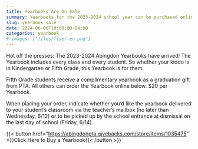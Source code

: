 ```yaml
--- 
title: Yearbooks Are On Sale
summary: Yearbooks for the 2023-2024 school year can be purchased online.
slug: yearbook sale
date: 2024-06-06T19:00:00-04:00
categories: yearbook
# images: ["files/flyer-en.png"]
---
```


Hot off the presses: The 2023-2024 Abingdon Yearbooks have arrived! The Yearbook includes every class and every student. So whether your kiddo is in Kindergarten or Fifth Grade, this Yearbook is for them.

Fifth Grade students receive a complimentary yearbook as a graduation gift from PTA. All others can order the Yearbook online below. $20 per Yearbook.

When placing your order, indicate whether you’d like the yearbook delivered to your student’s classroom via the teacher’s mailbox (no later than Wednesday, 6/12) or to be picked up by the school entrance at dismissal on the last day of school (Friday, 6/14).

{{< button href="https://abingdonpta.givebacks.com/store/items/1035475" >}}Click Here to Buy a Yearbook{{< /button >}}